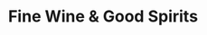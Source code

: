 ---
title: "Fine Wine & Good Spirits"
url: /mckees-rocks/fine-wine-und-good-spirits/
shop: Spirituosen
---